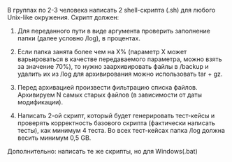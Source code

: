 В группах по 2-3 человека написать 2 shell-скрипта (.sh) для любого Unix-like окружения. Скрипт должен:

1. Для переданного пути в виде аргумента проверить заполнение папки (далее условно /log), в процентах.

2. Если папка занята более чем на X% (параметр X может варьироваться в качестве передаваемого параметра, можно взять за значение 70%), то нужно заархивировать файлы в /backup и удалить их из /log для архивирования можно использовать tar + gz.

3. Перед архивацией произвести фильтрацию списка файлов. Архивируем N самых старых файлов (в зависимости от даты модификации).

4. Написать 2-ой скрипт, который будет генерировать тест-кейсы и проверять корректность базового скрипта (фактически написать тесты), как минимум 4 теста. Во всех тест-кейсах папка /log должна весить минимум 0,5 GB.

Дополнительно: написать те же скрипты, но для Windows(.bat)
